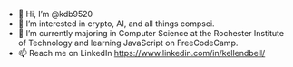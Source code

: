 - 👋 Hi, I’m @kdb9520
- 👀 I’m interested in crypto, AI, and all things compsci.
- 🌱 I’m currently majoring in Computer Science at the Rochester Institute of Technology and learning JavaScript on FreeCodeCamp.
- 📫 Reach me on LinkedIn https://www.linkedin.com/in/kellendbell/

<!---
kdb9520/kdb9520 is a ✨ special ✨ repository because its `README.md` (this file) appears on your GitHub profile.
You can click the Preview link to take a look at your changes.
--->
